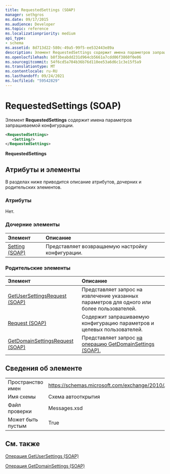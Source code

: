 ```yaml
---
title: RequestedSettings (SOAP)
manager: sethgros
ms.date: 09/17/2015
ms.audience: Developer
ms.topic: reference
ms.localizationpriority: medium
api_type:
- schema
ms.assetid: 8d713d22-580c-49a5-99f5-ee532443e89a
description: Элемент RequestedSettings содержит имена параметров запрашиваемой конфигурации.
ms.openlocfilehash: b8f3beabdd231d964cb5661a7cdd06f3860f0e06
ms.sourcegitcommit: 54f6cd5a704b36b76d110ee53a6d6c1c3e15f5a9
ms.translationtype: MT
ms.contentlocale: ru-RU
ms.lasthandoff: 09/24/2021
ms.locfileid: "59542829"
---
```

# <a name="requestedsettings-soap"></a>RequestedSettings (SOAP)

Элемент **RequestedSettings** содержит имена параметров запрашиваемой конфигурации. 
  
```XML
<RequestedSettings>
   <Setting/>
</RequestedSettings>
```

 **RequestedSettings**
## <a name="attributes-and-elements"></a>Атрибуты и элементы

В разделах ниже приводится описание атрибутов, дочерних и родительских элементов.
  
### <a name="attributes"></a>Атрибуты

Нет.
  
### <a name="child-elements"></a>Дочерние элементы

|**Элемент**|**Описание**|
|:-----|:-----|
|[Setting (SOAP)](setting-soap.md) <br/> |Представляет возвращаемую настройку конфигурации.  <br/> |
   
### <a name="parent-elements"></a>Родительские элементы

|**Элемент**|**Описание**|
|:-----|:-----|
|[GetUserSettingsRequest (SOAP)](getusersettingsrequest-soap.md) <br/> |Представляет запрос на извлечение указанных параметров для одного или более пользователей.  <br/> |
|[Request (SOAP)](request-soap.md) <br/> |Содержит запрашиваемую конфигурацию параметров и целевых пользователей.  <br/> |
|[GetDomainSettingsRequest (SOAP)](getdomainsettingsrequest-soap.md) <br/> |Представляет запрос [на операцию GetDomainSettings (SOAP).](getdomainsettings-operation-soap.md)  <br/> |
   
## <a name="element-information"></a>Сведения об элементе

|||
|:-----|:-----|
|Пространство имен  <br/> |https://schemas.microsoft.com/exchange/2010/Autodiscover  <br/> |
|Имя схемы  <br/> |Схема автооткрытия  <br/> |
|Файл проверки  <br/> |Messages.xsd  <br/> |
|Может быть пустым  <br/> |True  <br/> |
   
## <a name="see-also"></a>См. также



[Операция GetUserSettings (SOAP)](getusersettings-operation-soap.md)
  
[Операция GetDomainSettings (SOAP)](getdomainsettings-operation-soap.md)

